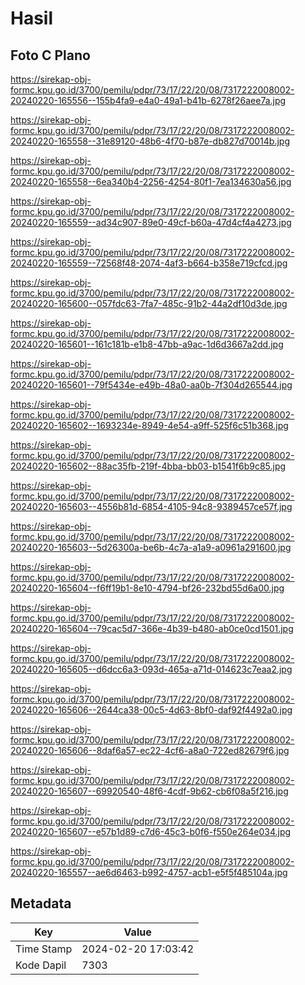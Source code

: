 # Hasil

## Foto C Plano

https://sirekap-obj-formc.kpu.go.id/3700/pemilu/pdpr/73/17/22/20/08/7317222008002-20240220-165556--155b4fa9-e4a0-49a1-b41b-6278f26aee7a.jpg

https://sirekap-obj-formc.kpu.go.id/3700/pemilu/pdpr/73/17/22/20/08/7317222008002-20240220-165558--31e89120-48b6-4f70-b87e-db827d70014b.jpg

https://sirekap-obj-formc.kpu.go.id/3700/pemilu/pdpr/73/17/22/20/08/7317222008002-20240220-165558--6ea340b4-2256-4254-80f1-7ea134630a56.jpg

https://sirekap-obj-formc.kpu.go.id/3700/pemilu/pdpr/73/17/22/20/08/7317222008002-20240220-165559--ad34c907-89e0-49cf-b60a-47d4cf4a4273.jpg

https://sirekap-obj-formc.kpu.go.id/3700/pemilu/pdpr/73/17/22/20/08/7317222008002-20240220-165559--72568f48-2074-4af3-b664-b358e719cfcd.jpg

https://sirekap-obj-formc.kpu.go.id/3700/pemilu/pdpr/73/17/22/20/08/7317222008002-20240220-165600--057fdc63-7fa7-485c-91b2-44a2df10d3de.jpg

https://sirekap-obj-formc.kpu.go.id/3700/pemilu/pdpr/73/17/22/20/08/7317222008002-20240220-165601--161c181b-e1b8-47bb-a9ac-1d6d3667a2dd.jpg

https://sirekap-obj-formc.kpu.go.id/3700/pemilu/pdpr/73/17/22/20/08/7317222008002-20240220-165601--79f5434e-e49b-48a0-aa0b-7f304d265544.jpg

https://sirekap-obj-formc.kpu.go.id/3700/pemilu/pdpr/73/17/22/20/08/7317222008002-20240220-165602--1693234e-8949-4e54-a9ff-525f6c51b368.jpg

https://sirekap-obj-formc.kpu.go.id/3700/pemilu/pdpr/73/17/22/20/08/7317222008002-20240220-165602--88ac35fb-219f-4bba-bb03-b1541f6b9c85.jpg

https://sirekap-obj-formc.kpu.go.id/3700/pemilu/pdpr/73/17/22/20/08/7317222008002-20240220-165603--4556b81d-6854-4105-94c8-9389457ce57f.jpg

https://sirekap-obj-formc.kpu.go.id/3700/pemilu/pdpr/73/17/22/20/08/7317222008002-20240220-165603--5d26300a-be6b-4c7a-a1a9-a0961a291600.jpg

https://sirekap-obj-formc.kpu.go.id/3700/pemilu/pdpr/73/17/22/20/08/7317222008002-20240220-165604--f6ff19b1-8e10-4794-bf26-232bd55d6a00.jpg

https://sirekap-obj-formc.kpu.go.id/3700/pemilu/pdpr/73/17/22/20/08/7317222008002-20240220-165604--79cac5d7-366e-4b39-b480-ab0ce0cd1501.jpg

https://sirekap-obj-formc.kpu.go.id/3700/pemilu/pdpr/73/17/22/20/08/7317222008002-20240220-165605--d6dcc6a3-093d-465a-a71d-014623c7eaa2.jpg

https://sirekap-obj-formc.kpu.go.id/3700/pemilu/pdpr/73/17/22/20/08/7317222008002-20240220-165606--2644ca38-00c5-4d63-8bf0-daf92f4492a0.jpg

https://sirekap-obj-formc.kpu.go.id/3700/pemilu/pdpr/73/17/22/20/08/7317222008002-20240220-165606--8daf6a57-ec22-4cf6-a8a0-722ed82679f6.jpg

https://sirekap-obj-formc.kpu.go.id/3700/pemilu/pdpr/73/17/22/20/08/7317222008002-20240220-165607--69920540-48f6-4cdf-9b62-cb6f08a5f216.jpg

https://sirekap-obj-formc.kpu.go.id/3700/pemilu/pdpr/73/17/22/20/08/7317222008002-20240220-165607--e57b1d89-c7d6-45c3-b0f6-f550e264e034.jpg

https://sirekap-obj-formc.kpu.go.id/3700/pemilu/pdpr/73/17/22/20/08/7317222008002-20240220-165557--ae6d6463-b992-4757-acb1-e5f5f485104a.jpg


## Metadata

| Key        | Value               |
| ---------- | ------------------- |
| Time Stamp | 2024-02-20 17:03:42 |
| Kode Dapil | 7303                |



